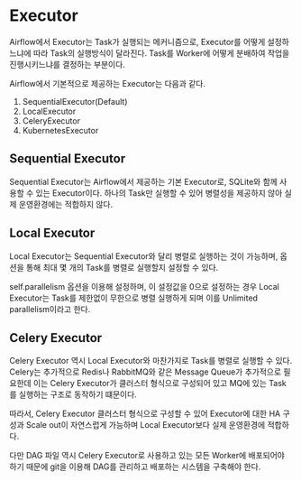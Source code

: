 # Executor

Airflow에서 Executor는 Task가 실행되는 메커니즘으로, Executor를 어떻게 설정하느냐에 따라 Task의 실행방식이 달라진다. Task를 Worker에 어떻게 분배하여 작업을 진행시키느냐를 결정하는 부분이다.



Airflow에서 기본적으로 제공하는 Executor는 다음과 같다.

1. SequentialExecutor(Default)
2. LocalExecutor
3. CeleryExecutor
4. KubernetesExecutor



## Sequential Executor

Sequential Executor는 Airflow에서 제공하는 기본 Executor로, SQLite와 함께 사용할 수 있는 Executor이다. 하나의 Task만 실행할 수 있어 병렬성을 제공하지 않아 실제 운영환경에는 적합하지 않다.



## Local Executor

Local Executor는 Sequential Executor와 달리 병렬로 실행하는 것이 가능하며, 옵션을 통해 최대 몇 개의  Task를 병렬로 실행할지 설정할 수 있다. 

self.parallelism 옵션을 이용해 설정하며, 이 설정값을 0으로 설정하는 경우 Local Executor는 Task를 제한없이 무한으로 병렬 실행하게 되며 이를 Unlimited parallelism이라고 한다.



## Celery Executor

Celery Executor 역시 Local Executor와 마찬가지로 Task를 병렬로 실행할 수 있다. Celery는 추가적으로 Redis나 RabbitMQ와 같은 Message Queue가 추가적으로 필요한데 이는 Celery Executor가 클러스터  형식으로 구성되어 있고 MQ에 있는 Task를 실행하는 구조로 동작하기 떄문이다.

따라서, Celery Executor 클러스터 형식으로 구성할 수 있어 Executor에 대한 HA 구성과 Scale out이 자연스럽게 가능하며 Local Executor보다 실제 운영환경에 적합하다.

다만 DAG 파일 역시 Celery Executor로 사용하고 있는 모든 Worker에 배포되어야 하기 때문에 git을 이용해 DAG를 관리하고 배포하는 시스템을 구축해야 한다.